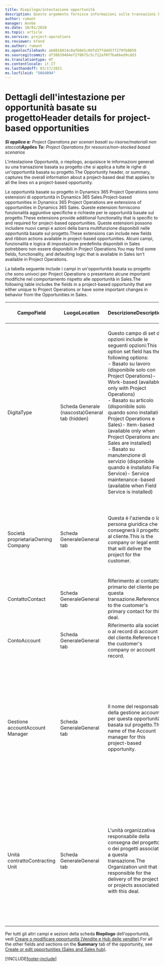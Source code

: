 ```yaml
---
title: Riepilogo/intestazione opportunità
description: Questo argomento fornisce informazioni sulle transazioni basate sul progetto e sulle righe di opportunità basate su progetto.
author: rumant
manager: Annbe
ms.date: 10/01/2020
ms.topic: article
ms.service: project-operations
ms.reviewer: kfend
ms.author: rumant
ms.openlocfilehash: ab8016014c0af60d1c0dfd37fdd457f279fb8059
ms.sourcegitcommit: df30839484ef278675c5c712af0f7ba66ed9cdd3
ms.translationtype: HT
ms.contentlocale: it-IT
ms.lasthandoff: 03/17/2021
ms.locfileid: "5664094"
---
```

# <a name="header-details-for-project-based-opportunities"></a><span data-ttu-id="1b6f5-103">Dettagli dell'intestazione per opportunità basate su progetto</span><span class="sxs-lookup"><span data-stu-id="1b6f5-103">Header details for project-based opportunities</span></span>

<span data-ttu-id="1b6f5-104">_**Si applica a:** Project Operations per scenari basati su risorse/materiali non stoccati_</span><span class="sxs-lookup"><span data-stu-id="1b6f5-104">_**Applies To:** Project Operations for resource/non-stocked based scenarios_</span></span>


<span data-ttu-id="1b6f5-105">L'intestazione Opportunità, o riepilogo, acquisisce le informazioni generali su una transazione basata su progetto che si applica a tutte le righe di un'opportunità basata su progetto.</span><span class="sxs-lookup"><span data-stu-id="1b6f5-105">The Opportunity header, or summary, captures the overall information about a project-based deal that applies to all the lines on a project-based opportunity.</span></span>

<span data-ttu-id="1b6f5-106">Le opportunità basate su progetto in Dynamics 365 Project Operations sono estensioni di opportunità in Dynamics 365 Sales.</span><span class="sxs-lookup"><span data-stu-id="1b6f5-106">Project-based opportunities in Dynamics 365 Project Operations are extensions of opportunities in Dynamics 365 Sales.</span></span> <span data-ttu-id="1b6f5-107">Queste estensioni forniscono funzionalità aggiuntive specifiche e richieste per le opportunità basate sul progetto.</span><span class="sxs-lookup"><span data-stu-id="1b6f5-107">These extensions provide additional functionality that is specific to and required for project-based opportunities.</span></span> <span data-ttu-id="1b6f5-108">Queste estensioni possono includere nuovi campi e azioni della barra multifunzione disponibili nelle opportunità basate sul progetto.</span><span class="sxs-lookup"><span data-stu-id="1b6f5-108">These extensions can include new fields and ribbon actions available in project-based opportunities.</span></span> <span data-ttu-id="1b6f5-109">Alcuni campi, funzionalità e logica di impostazione predefinita disponibili in Sales potrebbero non essere disponibili in Project Operations.</span><span class="sxs-lookup"><span data-stu-id="1b6f5-109">You may find some fields, functionality, and defaulting logic that is available in Sales isn't available in Project Operations.</span></span>

<span data-ttu-id="1b6f5-110">La tabella seguente include i campi in un'opportunità basata su progetto che sono univoci per Project Operations o presentano alcune importanti modifiche nel comportamento rispetto alle opportunità in Sales.</span><span class="sxs-lookup"><span data-stu-id="1b6f5-110">The following table includes the fields in a project-based opportunity that are either unique to Project Operations or have some important changes in behavior from the Opportunities in Sales.</span></span>

| <span data-ttu-id="1b6f5-111">**Campo**</span><span class="sxs-lookup"><span data-stu-id="1b6f5-111">**Field**</span></span> | <span data-ttu-id="1b6f5-112">**Luogo**</span><span class="sxs-lookup"><span data-stu-id="1b6f5-112">**Location**</span></span> | <span data-ttu-id="1b6f5-113">**Descrizione**</span><span class="sxs-lookup"><span data-stu-id="1b6f5-113">**Description**</span></span> | <span data-ttu-id="1b6f5-114">**Impatto downstream**</span><span class="sxs-lookup"><span data-stu-id="1b6f5-114">**Downstream impact**</span></span> |
| --- | --- | --- | --- |
| <span data-ttu-id="1b6f5-115">Digita</span><span class="sxs-lookup"><span data-stu-id="1b6f5-115">Type</span></span> | <span data-ttu-id="1b6f5-116">Scheda Generale (nascosta)</span><span class="sxs-lookup"><span data-stu-id="1b6f5-116">General tab (hidden)</span></span> | <span data-ttu-id="1b6f5-117">Questo campo di set di opzioni include le seguenti opzioni:</span><span class="sxs-lookup"><span data-stu-id="1b6f5-117">This option set field has the following options:</span></span></br><span data-ttu-id="1b6f5-118">- Basato su lavoro (disponibile solo con Project Operations)</span><span class="sxs-lookup"><span data-stu-id="1b6f5-118">- Work-based (available only with Project Operations)</span></span></br><span data-ttu-id="1b6f5-119">- Basato su articolo (disponibile solo quando sono installati Project Operations e Sales)</span><span class="sxs-lookup"><span data-stu-id="1b6f5-119">- Item-based (available only when Project Operations and Sales are installed)</span></span></br><span data-ttu-id="1b6f5-120">- Basato su manutenzione di servizio (disponibile quando è installato Field Service)</span><span class="sxs-lookup"><span data-stu-id="1b6f5-120">- Service maintenance-based (available when Field Service is installed)</span></span> | <span data-ttu-id="1b6f5-121">Quando si utilizza Project Operations, questo valore di campo viene impostato automaticamente su **Basato su lavoro** che classifica l'opportunità come basata su progetto.</span><span class="sxs-lookup"><span data-stu-id="1b6f5-121">When you use Project Operations, this field value is automatically set to **Work-based** which classifies the Opportunity as project-based.</span></span> <span data-ttu-id="1b6f5-122">Un'opportunità deve essere basata su progetto per abilitare tutte le estensioni e funzionalità specifiche del progetto nel processo di vendita downstream per questa transazione.</span><span class="sxs-lookup"><span data-stu-id="1b6f5-122">An Opportunity should be project-based to enable all project-specific extensions and functionality in the downstream sales process for this deal.</span></span> |
| <span data-ttu-id="1b6f5-123">Società proprietaria</span><span class="sxs-lookup"><span data-stu-id="1b6f5-123">Owning Company</span></span> | <span data-ttu-id="1b6f5-124">Scheda Generale</span><span class="sxs-lookup"><span data-stu-id="1b6f5-124">General tab</span></span> | <span data-ttu-id="1b6f5-125">Questa è l'azienda o la persona giuridica che consegnerà il progetto al cliente.</span><span class="sxs-lookup"><span data-stu-id="1b6f5-125">This is the company or legal entity that will deliver the project for the customer.</span></span> | <span data-ttu-id="1b6f5-126">Queste informazioni del campo verranno copiate nel campo corrispondente dell'offerta di progetto creata da questa opportunità.</span><span class="sxs-lookup"><span data-stu-id="1b6f5-126">This field information will be copied to the corresponding field on the Project quote that is created from this Opportunity.</span></span> |
| <span data-ttu-id="1b6f5-127">Contatto</span><span class="sxs-lookup"><span data-stu-id="1b6f5-127">Contact</span></span> | <span data-ttu-id="1b6f5-128">Scheda Generale</span><span class="sxs-lookup"><span data-stu-id="1b6f5-128">General tab</span></span> | <span data-ttu-id="1b6f5-129">Riferimento al contatto primario del cliente per questa transazione.</span><span class="sxs-lookup"><span data-stu-id="1b6f5-129">Reference to the customer's primary contact for this deal.</span></span> | |
| <span data-ttu-id="1b6f5-130">Conto</span><span class="sxs-lookup"><span data-stu-id="1b6f5-130">Account</span></span> | <span data-ttu-id="1b6f5-131">Scheda Generale</span><span class="sxs-lookup"><span data-stu-id="1b6f5-131">General tab</span></span> | <span data-ttu-id="1b6f5-132">Riferimento alla società o al record di account del cliente.</span><span class="sxs-lookup"><span data-stu-id="1b6f5-132">Reference to the customer's company or account record.</span></span> | |
| <span data-ttu-id="1b6f5-133">Gestione account</span><span class="sxs-lookup"><span data-stu-id="1b6f5-133">Account Manager</span></span> | <span data-ttu-id="1b6f5-134">Scheda Generale</span><span class="sxs-lookup"><span data-stu-id="1b6f5-134">General tab</span></span> | <span data-ttu-id="1b6f5-135">Il nome del responsabile della gestione account per questa opportunità basata sul progetto.</span><span class="sxs-lookup"><span data-stu-id="1b6f5-135">The name of the Account manager for this project-based opportunity.</span></span> | <span data-ttu-id="1b6f5-136">Il responsabile della gestione account è responsabile della gestione del rapporto con il cliente fino al completamento di questo progetto.</span><span class="sxs-lookup"><span data-stu-id="1b6f5-136">The Account manager is responsible for managing the relationship with the customer through the completion of this project.</span></span> <span data-ttu-id="1b6f5-137">In base al record della risorsa prenotabile collegato al responsabile della gestione account, l'unità contratto è predefinita.</span><span class="sxs-lookup"><span data-stu-id="1b6f5-137">Based on the bookable resource record tied to the Account manager, the contracting unit is defaulted.</span></span> |
| <span data-ttu-id="1b6f5-138">Unità contratto</span><span class="sxs-lookup"><span data-stu-id="1b6f5-138">Contracting Unit</span></span> | <span data-ttu-id="1b6f5-139">Scheda Generale</span><span class="sxs-lookup"><span data-stu-id="1b6f5-139">General tab</span></span> | <span data-ttu-id="1b6f5-140">L'unità organizzativa responsabile della consegna del progetto o dei progetti associati a questa transazione.</span><span class="sxs-lookup"><span data-stu-id="1b6f5-140">The Organization unit that is responsible for the delivery of the project or projects associated with this deal.</span></span> | <span data-ttu-id="1b6f5-141">L'unità contratto è la divisione dell'azienda che completerà i progetti dopo la chiusura della trattativa.</span><span class="sxs-lookup"><span data-stu-id="1b6f5-141">The contracting unit is the division of the company that will complete the project(s) after the deal is closed.</span></span> <span data-ttu-id="1b6f5-142">Ogni unità contratto ha una valuta e questa valuta viene utilizzata per riportare i costi stimati ed effettivi sostenuti durante il progetto.</span><span class="sxs-lookup"><span data-stu-id="1b6f5-142">Every contracting unit has a currency, and this currency is used to report estimated and actual costs incurred during the project.</span></span> |

<span data-ttu-id="1b6f5-143">Per tutti gli altri campi e sezioni della scheda **Riepilogo** dell'opportunità, vedi [Creare o modificare opportunità (Vendite e Hub delle vendite)](https://docs.microsoft.com/dynamics365/sales-enterprise/create-edit-opportunity-sales).</span><span class="sxs-lookup"><span data-stu-id="1b6f5-143">For all the other fields and sections on the **Summary** tab of the opportunity, see [Create or edit opportunities (Sales and Sales hub)](https://docs.microsoft.com/dynamics365/sales-enterprise/create-edit-opportunity-sales).</span></span>


[!INCLUDE[footer-include](../includes/footer-banner.md)]
